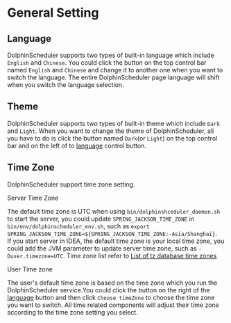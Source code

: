 # General Setting

## Language

DolphinScheduler supports two types of built-in language which include `English` and `Chinese`. You could click the button
on the top control bar named `English` and `Chinese` and change it to another one when you want to switch the language.
The entire DolphinScheduler page language will shift when you switch the language selection.

## Theme

DolphinScheduler supports two types of built-in theme which include `Dark` and `Light`. When you want to change the theme
of DolphinScheduler, all you have to do is click the button named `Dark`(or `Light`) on the top control bar and on the left
of to [language](#language) control button.

## Time Zone

DolphinScheduler support time zone setting. 

Server Time Zone

The default time zone is UTC when using `bin/dolphinshceduler_daemon.sh` to start the server, you could update `SPRING_JACKSON_TIME_ZONE` in `bin/env/dolphinscheduler_env.sh`, such as `export SPRING_JACKSON_TIME_ZONE=${SPRING_JACKSON_TIME_ZONE:-Asia/Shanghai}`.<br>
If you start server in IDEA, the default time zone is your local time zone, you could add the JVM parameter to update server time zone, such as `-Duser.timezone=UTC`. Time zone list refer to [List of tz database time zones](https://en.wikipedia.org/wiki/List_of_tz_database_time_zones)

User Time zone

The user's default time zone is based on the time zone which you run the DolphinScheduler service.You could
click the button on the right of the [language](#language) button and then click `Choose timeZone` to choose the time zone
you want to switch. All time related components will adjust their time zone according to the time zone setting you select.

